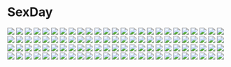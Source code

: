 # SexDay
![](https://konachan.com/jpeg/384942e49e8585e54f53d1dd797a738a/Konachan.com%20-%20292116%20aqua_eyes%20aqua_hair%20boots%20computer%20elbow_gloves%20gloves%20goggles%20gradient%20long_hair%20skirt%20tattoo%20thighhighs%20tie%20twintails%20vocaloid%20waifu2x%20yuuki_kira.jpg)
![](https://konachan.com/jpeg/1fca1374f5d32c86167ec79e956d2899/Konachan.com%20-%20185748%20anthropomorphism%20breasts%20cleavage%20drink%20kantai_collection%20kongou_%28kancolle%29%20petals%20suien.jpg)
![](https://konachan.com/jpeg/2c17d67d943e944f81d02a6877d25bcb/Konachan.com%20-%20255041%20breast_hold%20breasts%20bug_system%20censored%20chain%20farah_perellies%20fellatio%20game_cg%20long_hair%20navel%20no_bra%20paizuri%20penis%20red_eyes%20white_hair.jpg)
![](https://konachan.com/jpeg/b94e52f452a3b1d9cca75ac4f7d15993/Konachan.com%20-%20255560%20bandaid%20blonde_hair%20blood%20gekiyaku%20goggles%20long_hair%20military%20purple_eyes%20toudou_charo%20uniform%20utau.jpg)
![](https://konachan.com/image/43ffb5301f362f621853db95d275e174/Konachan.com%20-%20209700%20armor%20black_hair%20braids%20kikivi%20long_hair%20original%20pantyhose%20school_uniform%20sword%20weapon%20yellow_eyes.jpg)
![](https://konachan.com/image/985e0e262a06fda6dedf80a984852930/Konachan.com%20-%20196202%20brown_hair%20close%20green_eyes%20headphones%20idolmaster%20idolmaster_cinderella_girls%20long_hair%20lowlight_kirilenko%20petals%20shibuya_rin.jpg)
![](https://konachan.com/jpeg/ea164e772784a378643216b7201ea451/Konachan.com%20-%20288909%202girls%20aqua_eyes%20aqua_hair%20ass%20breasts%20building%20clouds%20flowers%20gumi%20long_hair%20navel%20sakakidani%20sky%20swim_ring%20twintails%20underboob%20vocaloid%20water.jpg)
![](https://konachan.com/image/c0d64f3149a330a4db7b6db3a36ec21d/Konachan.com%20-%2026175%20gun_parade_march.jpg)
![](https://konachan.com/image/b9d35fab4ff6130ae76ad74bc908486b/Konachan.com%20-%206676%20milfa_%28platinum_wind%29%20moekibara_fumitake%20platinum_wind_hoshi_no_shi_ga_kikoetara%20tagme.jpg)
![](https://konachan.com/image/f1a9e715cb20e458345ac14885b91103/Konachan.com%20-%20161150%20barefoot%20breasts%20cleavage%20demon%20gloves%20navel%20orange_hair%20original%20pointed_ears%20red_eyes%20subaru1968%20wings.jpg)
![](https://konachan.com/jpeg/ab3c86c69b36d0665be10c965826c5aa/Konachan.com%20-%20211321%20aliasing%20anthropomorphism%20blue_eyes%20blush%20cameltoe%20gloves%20gray_hair%20kneehighs%20long_hair%20oruna%20panties%20skirt%20twintails%20underwear%20uniform.jpg)
![](https://konachan.com/image/b73d7ad7f776b5d548ffe56bd85ad3e7/Konachan.com%20-%20271510%20alzi%20animal%20brown_eyes%20brown_hair%20cake%20cat%20food%20kneehighs%20original%20school_uniform%20short_hair%20tie.jpg)
![](https://konachan.com/image/234f1fda8b524bc0e94e80b4c9b5448f/Konachan.com%20-%20196221%201000-chan%20animal_ears%20blush%20boots%20candy%20chocolate%20headband%20heart%20mishima_kurone%20oizumi%20pink_hair%20purple_eyes%20short_hair%20valentine.jpg)
![](https://konachan.com/image/52a84e31521a96e80bf8652a707ee8ea/Konachan.com%20-%2057917%20bikini%20blue_eyes%20breasts%20cleavage%20haramura_nodoka%20miyanaga_saki%20pink_hair%20saki%20swimsuit.jpg)
![](https://konachan.com/jpeg/53ab31dacad04bee2370eed25f169459/Konachan.com%20-%20109145%20blonde_hair%20braids%20cammy_white%20capcom%20erect_nipples%20gloves%20hat%20street_fighter.jpg)
![](https://konachan.com/image/7b3ded2ef6ef822ae7792837c1e15086/Konachan.com%20-%2078562%20ashibe_ryou%20blonde_hair%20blue_eyes%20original%20panties%20school_uniform%20thighhighs%20twintails%20underwear.jpg)
![](https://konachan.com/jpeg/7481a0fb96c5c96569c0ba877d03e013/Konachan.com%20-%20191150%20alia%27s_carnival%20black_hair%20game_cg%20long_hair%20mitha%20nanawind%20saijo_karin%20school_uniform%20skirt.jpg)
![](https://konachan.com/jpeg/5b8802e6388135a3048f097287fe8186/Konachan.com%20-%20177726%2012_no_tsuki_no_eve%20blue_hair%20brown_eyes%20game_cg%20minori%20pajamas%20shiina_anzu%20short_hair%20shouna_mitsuishi.jpg)
![](https://konachan.com/image/39fc7b4dad18993a4e70f4862b6919c6/Konachan.com%20-%20174066%20blue_eyes%20bow%20cake%20dress%20drink%20food%20gloves%20green_hair%20group%20headband%20long_hair%20male%20pink_hair%20short_hair%20teddy_bear%20thighhighs%20twintails%20vocaloid.jpg)
![](https://konachan.com/jpeg/86a352bf610c9c649bdeba8bf7354c85/Konachan.com%20-%20218750%20ass%20bow%20bra%20breasts%20cleavage%20kousaka_tamaki%20long_hair%20panties%20red_hair%20scan%20taka_tony%20to_heart%20to_heart_2%20underwear.jpg)
![](https://konachan.com/image/4b13d285ca8ac8d15dd9275365467f0f/Konachan.com%20-%20197042%20building%20city%20hat%20long_hair%20night%20original%20popopo5656%20red_hair%20scenic%20skirt%20sky%20stars%20tree.jpg)
![](https://konachan.com/image/187d1a73ad4b3331600fb77587a5dbb5/Konachan.com%20-%20175285%20aqua_eyes%20black_hair%20blue_hair%20camera%20fan%20food%20fruit%20glasses%20group%20hat%20long_hair%20original%20phone%20ponytail%20purple_hair%20short_hair%20shorts%20skirt.jpg)
![](https://konachan.com/jpeg/f6540b126afbdcd3f42181819e4ed7f5/Konachan.com%20-%20279903%20aliasing%20blonde_hair%20breasts%20cleavage%20demon%20green_eyes%20hololive%20horns%20long_hair%20panties%20pointed_ears%20tail%20thighhighs%20underwear%20wings%20yuzuki_choco.jpg)
![](https://konachan.com/jpeg/859350dcfa2d3a2ccc00def42a30bae8/Konachan.com%20-%20174283%20animal_ears%20chain%20fairy_fencer_f%20game_cg%20glasses%20purple_hair%20short_hair%20tsunako%20uniform.jpg)
![](https://konachan.com/jpeg/03c21b4912cee2beaebf564814031cff/Konachan.com%20-%20100538%20bed%20bra%20breasts%20censored%20cum%20game_cg%20gray_hair%20kona_nako%20nipples%20nishimata_aoi%20open_shirt%20panties%20pussy%20red_eyes%20spread_legs%20thighhighs%20underwear.jpg)
![](https://konachan.com/jpeg/f69141bb651e43dac9c5d2c94c67b68d/Konachan.com%20-%20192897%20braids%20breast_grab%20breasts%20brown_eyes%20brown_hair%20game_cg%20kitami_minamo%20koutaro%20male%20nipples%20no_bra%20open_shirt%20school_uniform%20short_hair%20twinkle.jpg)
![](https://konachan.com/jpeg/1d8cb829cc5b6a28ecee91d95ed3215e/Konachan.com%20-%20128180%20animal_ears%20sakamoto_mio%20strike_witches.jpg)
![](https://konachan.com/image/ce07cd256449a15123cc217617b17b16/Konachan.com%20-%20152925%20animal_ears%20anus%20ass%20blue_hair%20breasts%20kos-mos%20nipples%20panties%20pink_eyes%20pussy%20uncensored%20underwear%20wet%20white%20xenosaga.jpg)
![](https://konachan.com/image/78a231bc4a5a6a05d191ff662d124769/Konachan.com%20-%208396%20itou_noiji%20nanatsuiro_drops%20tsuwabuki_masaharu%20umbrella%20yaeno_nadeshiko.jpg)
![](https://konachan.com/image/1ea218712654287438cdc92b1bf13fc1/Konachan.com%20-%2035305%20chibi%20muririn%20natsuzora_kanata%20shichijou_sasara%20yuzusoft.jpg)
![](https://konachan.com/jpeg/28f4c4fa5a07b4dbc634d12be6ad7889/Konachan.com%20-%20156815%20building%20city%20ia%20nasuno%20rooftop%20vocaloid.jpg)
![](https://konachan.com/image/f3391df778aacb1081f4b769816ff6b3/Konachan.com%20-%2021003%20cc%20code_geass.jpg)
![](https://konachan.com/image/86eb5c92357b71b21fd646353f97c15b/Konachan.com%20-%20278794%20aqua_eyes%20ass%20bikini%20blush%20bow%20braids%20bubbles%20cameltoe%20catgirl%20long_hair%20original%20pink_eyes%20pink_hair%20swimsuit%20tail%20twintails%20underwater%20water.jpg)
![](https://konachan.com/image/2653b9d8006420c67a96c3157ac79988/Konachan.com%20-%20155795%20close%20megurine_luka%20red%20temari_%28deae%29%20vocaloid.jpg)
![](https://konachan.com/image/554b32150a359eca7b9e07f45a1cf42d/Konachan.com%20-%20175244%20original%20penchop.jpg)
![](https://konachan.com/jpeg/87821bbb0f56650db91d6f6cf2053735/Konachan.com%20-%20155862%202girls%20goosechan%20hatsune_miku%20hug%20kagamine_rin%20vocaloid.jpg)
![](https://konachan.com/jpeg/f898d26096a2451e7042b7d50ffb82f0/Konachan.com%20-%20244929%20anthropomorphism%20building%20city%20g11_%28girls_frontline%29%20girls_frontline%20group%20hk416_%28girls_frontline%29%20ump-9_%28girls_frontline%29%20zek_%28zecola%29.jpg)
![](https://konachan.com/jpeg/3881393ff800799600741197c736aabe/Konachan.com%20-%20132197%20animal_ears%20barefoot%20blonde_hair%20foxgirl%20kuro_suto_sukii%20multiple_tails%20short_hair%20sketch%20tail%20touhou%20yakumo_ran%20yellow_eyes.jpg)
![](https://konachan.com/image/16abc6bb07d394b08b2685f194051e75/Konachan.com%20-%2091934%20akashio%20aqua_hair%20blue_eyes%20fan%20flowers%20japanese_clothes%20kochiya_sanae%20miko%20nopan%20touhou.jpg)
![](https://konachan.com/image/40a16d9b3786cd79aeb00e801358193e/Konachan.com%20-%2073440%202girls%20blush%20fang%20jpeg_artifacts%20kimishima_ao%20kusugawa_sasara%20maaryan%20panties%20school_uniform%20striped_panties%20thighhighs%20to_heart%20to_heart_2%20underwear.jpg)
![](https://konachan.com/image/be629f4eaba3af834186d11af7209c33/Konachan.com%20-%20181864%20anthropomorphism%20anus%20ass%20ass_grab%20breasts%20long_hair%20nipples%20panties%20panty_pull%20pussy%20signed%20tagme_%28artist%29%20thighhighs%20uncensored%20underwear.jpg)
![](https://konachan.com/image/835b23d30554d6e4295cc8f056108d19/Konachan.com%20-%20149866%20group%20haruto457%20headphones%20kagerou_project%20kano_shuuya%20kido_tsubomi%20kisaragi_momo%20kisaragi_shintaro%20kozakura_mary%20red_eyes%20seto_kousuke%20vocaloid.jpg)
![](https://konachan.com/image/496e60d23968d43b6f1a2f777a0f5994/Konachan.com%20-%2061149%20clannad%20ichinose_kotomi%20panties%20shiraha_%28haijin%29%20underwear.jpg)
![](https://konachan.com/jpeg/819e274c14c3104c42873a88050acf7f/Konachan.com%20-%20244812%20all_male%20bakemonogatari%20black_eyes%20black_hair%20kaiki_deishuu%20male%20monogatari_%28series%29%20short_hair%20snow%20umbrella%20vector.jpg)
![](https://konachan.com/image/d4ca3b6e648bbdd93bf09728c413fb42/Konachan.com%20-%2067747%20megurine_luka%20vocaloid.jpg)
![](https://konachan.com/jpeg/6cbef47f8b0cf9d1ab61b5079e18b68f/Konachan.com%20-%20107537%20busujima_saeko%20highschool_of_the_dead%20hirano_kohta%20komuro_takashi%20maresato_alice%20marikawa_shizuka%20miyamoto_rei%20takagi_saya.jpg)
![](https://konachan.com/jpeg/486500114059d7600203db6982a79cca/Konachan.com%20-%20226636%20anthropomorphism%20blue_eyes%20brown_hair%20houshou_%28kancolle%29%20japanese_clothes%20kantai_collection%20long_hair%20ponytail%20red_eyes%20sazamiso_rx.jpg)
![](https://konachan.com/image/64165e5b093b24749cf23b09b78c1d02/Konachan.com%20-%20223548%20all_male%20ankai_%28rappelzankai%29%20dio_brando%20jojo_no_kimyou_na_bouken%20kuujou_joutarou%20male%20polychromatic%20star_platinum%20the_world.jpg)
![](https://konachan.com/jpeg/74ea20247b1eb693f87007aad1fc3c6f/Konachan.com%20-%20305396%20aqua_hair%20dress%20flat_chest%20hololive%20kokechan%20red_eyes%20short_hair%20uruha_rushia.jpg)
![](https://konachan.com/image/430e4dad6519803dfd9702054ed36c89/Konachan.com%20-%20124116%20blue_eyes%20blue_hair%20dress%20flowers%20gia%20gun%20tagme%20weapon.jpg)
![](https://konachan.com/image/7292426a90857b2f764b22c8e689aa97/Konachan.com%20-%2071935%20appleseed%20briareos%20deunan_knute.jpg)
![](https://konachan.com/image/47465a4c5dd28b82a0e5e7d650109d1a/Konachan.com%20-%20107493%20breasts%20makise_kurisu%20nipples%20phone%20steins%3Bgate%20torn_clothes%20yokoyama_naoki.jpg)
![](https://konachan.com/jpeg/67448b9f6e60c0afe1b78ee2b8ced722/Konachan.com%20-%20150444%20gun_gale_online%20kame%5E%5E%20shinon_%28sao%29%20sword_art_online.jpg)
![](https://konachan.com/image/1ba1d7fc264e30dcfd65c25365954f6e/Konachan.com%20-%209882%20bikini%20swimsuit%20tagme.jpg)
![](https://konachan.com/image/c5ae262facda43959cbf01fcefe01fae/Konachan.com%20-%20183769%20aqua_eyes%20blue_eyes%20choker%20flowers%20gloves%20headdress%20katana%20male%20mask%20ninja%20short_hair%20skirt%20stockings%20sword%20uutan%20vocaloid%20weapon%20wristwear.jpg)
![](https://konachan.com/jpeg/6bf597c5b3f92be7c30d4d3aa8bf9c17/Konachan.com%20-%20182556%20blonde_hair%20blush%20bow%20bubbles%20green_eyes%20mizuhashi_parsee%20nosuku%20pointed_ears%20touhou.jpg)
![](https://konachan.com/image/5eafcde6808b34481e31ca541ece1f8f/Konachan.com%20-%20158836%20flaky%20flippy%20happy_tree_friends.jpg)
![](https://konachan.com/image/847354cc6086a5fae4cd727985a4f444/Konachan.com%20-%20298590%20azuki_yui%20black_hair%20blue_eyes%20blush%20breasts%20cleavage%20drink%20food%20fruit%20original%20ponytail%20shorts%20strawberry%20thighhighs%20zettai_ryouiki.jpg)
![](https://konachan.com/image/b64293a6635600168a8f27f1c3dc1265/Konachan.com%20-%20134099%20akihira_fujinohara%20blue_hair%20polychromatic%20red_eyes%20remilia_scarlet%20short_hair%20touhou%20vampire.jpg)
![](https://konachan.com/image/67ca1bfc2abfaaaa4874d7f19137c08d/Konachan.com%20-%20117991%20hatsune_miku%20vocaloid.jpg)
![](https://konachan.com/image/fa7339a9fbc41be8259ce810884b650b/Konachan.com%20-%2063777%20blush%20dress%20favorite%20game_cg%20hoshizora_no_memoria%20long_hair%20mare_s_ephemeral%20ribbons%20white_hair.jpg)
![](https://konachan.com/jpeg/c8bc7f2bb2de83d33ea2e59950717b5b/Konachan.com%20-%20128449%20bow%20brown_hair%20game_cg%20hatsuyuki_sakura%20kozakai_aya%20long_hair%20ponytail%20purple_eyes%20saga_planets%20school_uniform%20thighhighs%20toranosuke.jpg)
![](https://konachan.com/image/36ff49e93077a05f9bcccae080ef307d/Konachan.com%20-%20248111%20aqua_eyes%20ass%20barefoot%20bikini%20dark_skin%20kamata_yuuya%20long_hair%20original%20pink_hair%20purple_eyes%20swimsuit%20wet%20white_hair.jpg)
![](https://konachan.com/jpeg/5ba821f0e103a48f25970792dec8f3d2/Konachan.com%20-%20255440%20ass%20ass_grab%20blue_hair%20censored%20long_hair%20male%20original%20panties%20penis%20pink_eyes%20ponytail%20pussy%20sex%20short_hair%20spread_legs%20underwear%20walzrj.jpg)
![](https://konachan.com/jpeg/19ca7f43e62cd1258968b704a55f682d/Konachan.com%20-%20260428%202girls%20aqua_eyes%20ass%20barefoot%20black_hair%20bow%20breasts%20cleavage%20dress%20gloves%20gun%20long_hair%20original%20ponytail%20red_eyes%20ribbons%20stockings%20twintails%20weapon.jpg)
![](https://konachan.com/jpeg/ceeb731cc7c497db2965fed5e00368c3/Konachan.com%20-%20107775%20brown_hair%20komori_kei%20long_hair%20noel_marres_ascot%20purple_eyes%20school_uniform%20thighhighs%20walkure_romanze.jpg)
![](https://konachan.com/jpeg/c8752d3ec8bc6aa8ebdf54529fbfbe54/Konachan.com%20-%20175991%20black_hair%20building%20purple_eyes%20scan%20shiina_mayuri%20short_hair%20shorts%20steins%3Bgate%20watanabe_akio.jpg)
![](https://konachan.com/image/45c319413a813afb22a8ab0a8eb99b6b/Konachan.com%20-%20219776%20animal_ears%20bodysuit%20breasts%20catgirl%20elbow_gloves%20erect_nipples%20gloves%20idolmaster%20idolmaster_million_live%21%20ima_%28lm_ew%29%20miyao_miya%20tail%20thighhighs.jpg)
![](https://konachan.com/image/f95ef2cc4644223f448fdd71e4faefc5/Konachan.com%20-%20150443%207th_dragon%207th_dragon_2020%20miwa_shirow%20tree.jpg)
![](https://konachan.com/jpeg/3884a2eca34d4d40aeff02eafd54fbed/Konachan.com%20-%20286454%20blush%20breasts%20cleavage%20dress%20fate_%28series%29%20nopan%20pink_hair%20purple_eyes%20rosuuri%20short_hair%20summer_dress%20swim_ring%20umbrella%20waifu2x%20water%20watermark%20wet.jpg)
![](https://konachan.com/jpeg/1a7acade826fe4ad58c4cfeead2e7b36/Konachan.com%20-%20184538%20aina_ashwin%20blue_eyes%20breasts%20clochette%20cum%20game_cg%20long_hair%20navel%20nipples%20nude%20penis%20pussy%20sex%20shintaro%20spread_legs%20uncensored%20wet%20white_hair.jpg)
![](https://konachan.com/image/9f94d86e31f9987b0769ccf92b2d7e63/Konachan.com%20-%20170434%20armor%20black_hair%20brown_hair%20japanese_clothes%20katana%20long_hair%20original%20ponytail%20red_eyes%20samurai%20short_hair%20spear%20sword%20weapon%20weed%20yellow_eyes.jpg)
![](https://konachan.com/jpeg/0307834845b94e3eb6ef479fe23ef63e/Konachan.com%20-%20263249%20anthropomorphism%20flower_knight_girl%20long_hair%20mizunashi_%28second_run%29%20ponytail%20red_eyes%20skirt%20sword%20thighhighs%20weapon%20white_hair.jpg)
![](https://konachan.com/jpeg/b43a60d6ebe6dabb2b31b18b1faffcc8/Konachan.com%20-%20145381%20alcot%20game_cg%20hondou_ayano%20naka_no_hito_nado_inai%20narumi_yuu.jpg)
![](https://konachan.com/image/8c87dca85ce2d8d7a804b6781216db43/Konachan.com%20-%2069283%20amami_haruka%20idolmaster.jpg)
![](https://konachan.com/jpeg/d30ab336a45408e9e3bab6b5a8f4f492/Konachan.com%20-%20239925%202girls%20anchovy%20ass%20black_hair%20blush%20braids%20breasts%20cape%20doll%20girls_und_panzer%20green_hair%20long_hair%20nipples%20nude%20short_hair%20skirt%20twintails%20yaruku.jpg)
![](https://konachan.com/image/cf7c5112ea05e52a99578de91915702f/Konachan.com%20-%2060301%20alice_in_wonderland%20kagamine_len%20kagamine_rin%20male%20parody%20vocaloid.jpg)
![](https://konachan.com/image/44e51a59bf9e5b36bf0e9747ffcd8682/Konachan.com%20-%2053132%20katana%20konpaku_youmu%20sword%20touhou%20weapon.jpg)
![](https://konachan.com/image/15b3fdf253b70329405114723541935c/Konachan.com%20-%2037198%20loli%20navel%20nipples%20nude%20open_shirt%20patchouli_knowledge%20ribbons%20touhou.jpg)
![](https://konachan.com/image/4ba507493672e1a551132da5a2bfc43f/Konachan.com%20-%2016842%20120_yen_stories%20cherry_blossoms%20flowers%20hakone%20nekoneko_soft.jpg)
![](https://konachan.com/jpeg/12e06596ebc5cdf390f3e22ab2f25eff/Konachan.com%20-%20126183%20konpaku_youmu%20myon%20saigyouji_yuyuko%20touhou%20yuuya.jpg)
![](https://konachan.com/image/3381665ff091f19156a494b095109ec5/Konachan.com%20-%20157364%20hatsune_miku%20long_hair%20miko_%28s1748s%29%20pink_eyes%20pink_hair%20sakura_miku%20twintails%20vocaloid.jpg)
![](https://konachan.com/image/e8665d21f4c8b375dca59db0d7489514/Konachan.com%20-%20251932%20arsenixc%20building%20city%20love_money_rock%27n%27roll%20nobody%20realistic%20scenic%20shade%20vvcephei%20watermark.jpg)
![](https://konachan.com/jpeg/1c4774d05ada7401d4a4450cac4326aa/Konachan.com%20-%20289354%20blonde_hair%20crying%20dress%20flowers%20gloves%20goth-loli%20gradient%20hat%20headdress%20hihara_you%20lolita_fashion%20long_hair%20original%20tears.jpg)
![](https://konachan.com/image/2855d72ba9017ed31b1a61b2bebd72f7/Konachan.com%20-%208629%20saikano.jpg)
![](https://konachan.com/jpeg/5cbeef879a55aa86a9e9bc4daea7988a/Konachan.com%20-%2083518%20black_hair%20blue_eyes%20chibi%20gray_hair%20green_eyes%20hoodie%20irino_saya%20katana%20koutari_yuu%20kuroi_mato%20red_eyes%20scythe%20sword%20takanashi_yomi%20weapon%20white.jpg)
![](https://konachan.com/image/266480cf24dec4e98ce251ac0b800433/Konachan.com%20-%20173589%20animal_ears%20aqua_eyes%20blonde_hair%20blush%20cat_smile%20catgirl%20doll%20kochiya_sanae%20kuroki_mashiro%20shameimaru_aya%20tail%20thighhighs%20touhou%20witch.jpg)
![](https://konachan.com/jpeg/b1f5631f102c75b810f5831a0a0b5675/Konachan.com%20-%20261843%20anus%20ass%20blue_eyes%20blush%20bondage%20breasts%20collar%20game_cg%20grass%20long_hair%20navel%20nipples%20nude%20pussy%20spread_legs%20thighhighs%20tree%20twintails%20uncensored.jpg)
![](https://konachan.com/image/de3a90bd170bb11d01476c1c9d6e147c/Konachan.com%20-%20155858%20aqua_eyes%20green_hair%20hatsune_miku%20long_hair%20planet%20renge_%282798537%29%20skirt%20space%20thighhighs%20twintails%20vocaloid.jpg)
![](https://konachan.com/jpeg/7769d9918904bc594b8249bba50e798e/Konachan.com%20-%20267182%20brown_eyes%20brown_hair%20fate_%28series%29%20gloves%20hat%20katana%20long_hair%20male%20military%20oryou_%28fate%29%20pantyhose%20ponytail%20red_eyes%20scarf%20sword%20uniform%20weapon.jpg)
![](https://konachan.com/image/428a14a6880bdd2fa50999ed2bb47368/Konachan.com%20-%20251199%20blue_hair%20breasts%20building%20car%20city%20clouds%20dress%20gloves%20long_hair%20navel%20pantyhose%20ponytail%20red_eyes%20red_hair%20ruins%20scarf%20shorts%20skirt%20sky%20tattoo%20tie.jpg)
![](https://konachan.com/image/efcd1d40be50b3727fee6a2b051ed246/Konachan.com%20-%2031955%20amagahara_inaho%20blue_eyes%20blush%20brown_eyes%20brown_hair%20drink%20favorite%20food%20game_cg%20happy_margaret%21%20kokonoka%20maid%20red_hair%20sakura_mao.jpg)
![](https://konachan.com/image/0880f1ebad8cf0cad52d41ed6cd75a0a/Konachan.com%20-%20270154%20ass%20bed%20censored%20close%20green_hair%20kochiya_sanae%20long_hair%20miyase_mahiro%20panties%20panty_pull%20touhou%20underwear.jpg)
![](https://konachan.com/image/7db80215c5476df8838b23e3280f98db/Konachan.com%20-%2080597%2047agdragon%20hatsune_miku%20jpeg_artifacts%20miku_append%20twintails%20vocaloid.jpg)
![](https://konachan.com/jpeg/cb13d484dc90b87ce8f84f306df7b39e/Konachan.com%20-%20287833%20akasaai%20bell%20blush%20breasts%20catgirl%20fang%20game_cg%20miko%20navel%20nekomiko%20nipples%20no_bra%20panties%20penis%20qureate%20sex%20short_hair%20tail%20topless%20underwear.jpg)
![](https://konachan.com/jpeg/fa1b355ca0fefdece6b7440b965d4035/Konachan.com%20-%20139462%20fortissimo__akkord%3Absusvier%20game_cg%20hug%20male%20ooba_kagerou%20tagme_%28character%29%20yoshino_reiji.jpg)
![](https://konachan.com/jpeg/12f16a947b0899bed942ab725c38d892/Konachan.com%20-%20300630%20bra%20breasts%20food%20headphones%20navel%20nipples%20nitroplus%20panties%20pink_hair%20pussy%20red_eyes%20see_through%20sonico%20super_sonico%20underwear%20v-mag.jpg)
![](https://konachan.com/image/862ec8953e3db1a446f114978360abf2/Konachan.com%20-%20188442%20bike_shorts%20horns%20ibuki_suika%20long_hair%20nishiuri%20orange_hair%20red_eyes%20shorts%20touhou.jpg)
![](https://konachan.com/jpeg/7a15376be669678e8472844c57bc317e/Konachan.com%20-%20304717%20aqua_eyes%20aqua_hair%20ass%20blush%20bra%20ihachisu%20long_hair%20original%20panties%20underwear.jpg)
![](https://konachan.com/jpeg/31dff075d84bebe796a5c958eb5c8e88/Konachan.com%20-%20236373%20aqua_eyes%20blonde_hair%20boots%20fate_%28series%29%20garter_belt%20glasses%20hat%20scarf%20school_uniform%20shorts%20stockings%20sword%20thighhighs%20weapon%20yellow_eyes.jpg)

